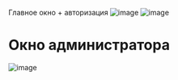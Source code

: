 Главное окно + авторизация
![image](https://user-images.githubusercontent.com/73188898/224544944-e2a9c2cb-7d03-4457-a389-899a087a2bfa.png)
![image](https://user-images.githubusercontent.com/73188898/224560642-c1ff116d-1ba7-485d-a56a-a69aa7bb20e0.png)
# Окно администратора
![image](https://user-images.githubusercontent.com/73188898/224560657-66717eab-63bf-4b0c-a75a-27546dc16239.png)
